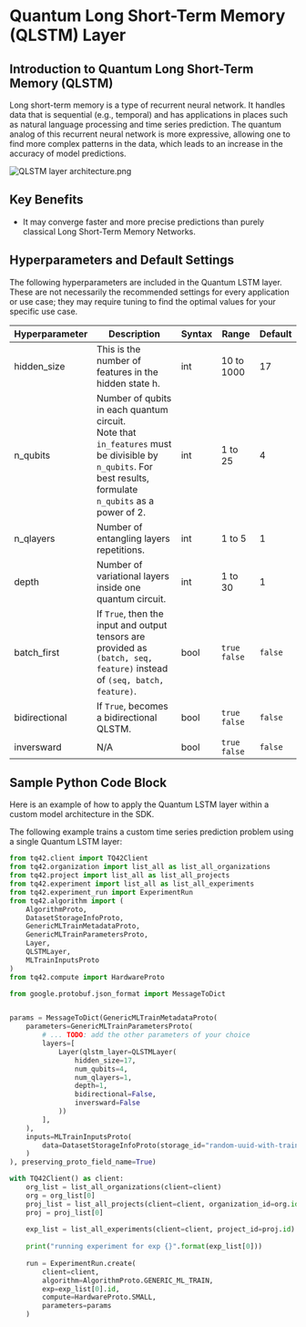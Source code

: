 # Quantum Long Short-Term Memory (QLSTM) Layer
## Introduction to Quantum Long Short-Term Memory (QLSTM)
Long short-term memory is a type of recurrent neural network. It handles data that is sequential (e.g., temporal) and has applications in places such as natural language processing and time series prediction. The quantum analog of this recurrent neural network is more expressive, allowing one to find more complex patterns in the data, which leads to an increase in the accuracy of model predictions.

![QLSTM layer architecture.png](../images/QLSTM_layer_architecture.png)

## Key Benefits
- It may converge faster and more precise predictions than purely classical Long Short-Term Memory Networks.


## Hyperparameters and Default Settings
The following hyperparameters are included in the Quantum LSTM layer. These are not necessarily the recommended settings for every application or use case; they may require tuning to find the optimal values for your specific use case.

| Hyperparameter | Description                                                                                                                                                     | Syntax | Range           | Default |
|----------------|-----------------------------------------------------------------------------------------------------------------------------------------------------------------|--------|-----------------|---------|
| hidden_size    | This is the number of features in the hidden state h.                                                                                                           | int    | 10 to 1000      | 17      |
| n_qubits       | Number of qubits in each quantum circuit. <br/>Note that `in_features` must be divisible by `n_qubits`. For best results, formulate `n_qubits` as a power of 2. | int    | 1 to 25         | 4       |
| n_qlayers      | Number of entangling layers repetitions.                                                                                                                        | int    | 1 to 5          | 1       |
| depth          | Number of variational layers inside one quantum circuit.                                                                                                        | int    | 1 to 30         | 1       |
| batch_first    | If ``True``, then the input and output tensors are provided as `(batch, seq, feature)` instead of `(seq, batch, feature)`.                                      | bool   | `true` `false`  | `false` |
| bidirectional  | If ``True``, becomes a bidirectional QLSTM.                                                                                                                     | bool   | `true` `false`  | `false` |
| inversward     | N/A                                                                                                                                                             | bool   | `true` `false`  | `false` |


## Sample Python Code Block
Here is an example of how to apply the Quantum LSTM layer within a custom model architecture in the SDK.

The following example trains a custom time series prediction problem using a single Quantum LSTM layer:

```python
from tq42.client import TQ42Client
from tq42.organization import list_all as list_all_organizations
from tq42.project import list_all as list_all_projects
from tq42.experiment import list_all as list_all_experiments
from tq42.experiment_run import ExperimentRun
from tq42.algorithm import (
    AlgorithmProto,
    DatasetStorageInfoProto,
    GenericMLTrainMetadataProto,
    GenericMLTrainParametersProto,
    Layer,
    QLSTMLayer,
    MLTrainInputsProto
) 
from tq42.compute import HardwareProto

from google.protobuf.json_format import MessageToDict


params = MessageToDict(GenericMLTrainMetadataProto(
    parameters=GenericMLTrainParametersProto(
        # ... TODO: add the other parameters of your choice
        layers=[
            Layer(qlstm_layer=QLSTMLayer(
                hidden_size=17,
                num_qubits=4,
                num_qlayers=1,
                depth=1,
                bidirectional=False,
                inversward=False
            ))
        ],
    ),
    inputs=MLTrainInputsProto(
        data=DatasetStorageInfoProto(storage_id="random-uuid-with-training-data-inside")
    )
), preserving_proto_field_name=True)

with TQ42Client() as client:
    org_list = list_all_organizations(client=client)
    org = org_list[0]
    proj_list = list_all_projects(client=client, organization_id=org.id)
    proj = proj_list[0]
    
    exp_list = list_all_experiments(client=client, project_id=proj.id)
    
    print("running experiment for exp {}".format(exp_list[0]))
    
    run = ExperimentRun.create(
        client=client,
        algorithm=AlgorithmProto.GENERIC_ML_TRAIN,
        exp=exp_list[0].id,
        compute=HardwareProto.SMALL,
        parameters=params
    )
```
```